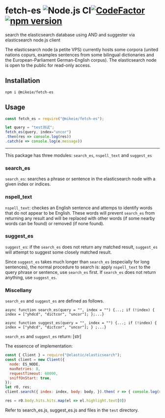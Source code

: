 # fetch-es ![Node.js CI](https://github.com/ffreemt/fetch-es/workflows/Node.js%20CI/badge.svg)[![CodeFactor](https://www.codefactor.io/repository/github/ffreemt/fetch-es/badge)](https://www.codefactor.io/repository/github/ffreemt/fetch-es)[![npm version](https://badge.fury.io/js/%40mikeie%2Ffetch-es.svg)](https://badge.fury.io/js/%40mikeie%2Ffetch-es)
search the elasticsearch database using AND and suggester via elasticsearch node.js client

The elasticsearch node (a petite VPS) currently hosts some corpora (united nations copurs, examples sentences from some bilingual dictionaries and the European-Parliament German-English corpus). The elasticsearch node is open to the public for read-only access.

## Installation
`npm i @mikeie/fetch-es`

## Usage

```js
const fetch_es = require("@mikeie/fetch-es");

let query = "test测试";
fetch_es(query, index="uncor")
.then(res => console.log(res))
.catch(e => console.log(e.message))

```

---
This package has three modules: `search_es`, `nspell_text` and `suggest_es`

### search_es
`search_es`: searches a phrase or sentence in the elasticsearch node with a given index or indices.

### nspell_text
`nspell_text`: checkes an English sentence and attemps to identify words that do not appear to be English. These words will prevent `search_es` from returning any result and will be replaced with other words (if some nearby words can be found) or removed (if none found).

### suggest_es
`suggest_es`: if the `search_es` does not return any matched result, `suggest_es` will attempt to suggest some closely matched result.

Since `suggest_es` takes much longer than `search_es` (especially for long sentences), the normal procedure to search is: apply `nspell_text` to the query phrase or sentence, use `search_es` first. If `search_es` does not return anything, use `suggest_es`.

### Miscellany
`search_es` and `suggest_es` are defined as follows.

`async function search_es(query = "", index = "") {...; if (!index) {
    index = ["yhdcd", "dictcor", "uncor"];
  };...}`

`async function suggest_es(query = "", index = "") {...; if (!index) {
    index = ["yhdcd", "dictcor", "uncor"];
  } ;...}`

`search_es` and `suggest_es` return: [str]

The essencce of implementation:
```js
const { Client } = require("@elastic/elasticsearch");
const client = new Client({
  node: ES_NODE,
  maxRetries: 8,
  requestTimeout: 60000,
  sniffOnStart: true,
});
let r0, res;
client.search({ index: index, body: body, }).then( r => { console.log(r); r0 = r; }).catch(e => {console.log(e);});

res = r0.body.hits.hits.map(el => el.highlight.text[0])
```

Refer to search_es.js, suggest_es.js and files in the `test` directory.

